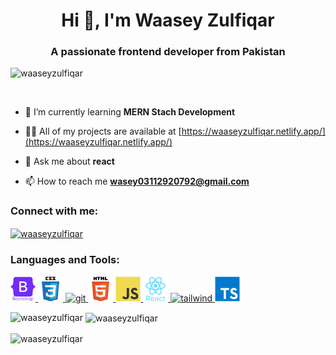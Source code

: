 <h1 align="center">Hi 👋, I'm Waasey Zulfiqar</h1>
<h3 align="center">A passionate frontend developer from Pakistan</h3>

<p align="left"> <img src="https://komarev.com/ghpvc/?username=waaseyzulfiqar&label=Profile%20views&color=0e75b6&style=flat" alt="waaseyzulfiqar" /> </p>

<p align="left"> <a href="https://twitter.com/" target="blank"><img src="https://img.shields.io/twitter/follow/?logo=twitter&style=for-the-badge" alt="" /></a> </p>

- 🌱 I’m currently learning **MERN Stach Development**

- 👨‍💻 All of my projects are available at [https://waaseyzulfiqar.netlify.app/](https://waaseyzulfiqar.netlify.app/)

- 💬 Ask me about **react**

- 📫 How to reach me **wasey03112920792@gmail.com**

<h3 align="left">Connect with me:</h3>
<p align="left">
<a href="https://linkedin.com/in/waaseyzulfiqar" target="blank"><img align="center" src="https://raw.githubusercontent.com/rahuldkjain/github-profile-readme-generator/master/src/images/icons/Social/linked-in-alt.svg" alt="waaseyzulfiqar" height="30" width="40" /></a>
</p>

<h3 align="left">Languages and Tools:</h3>
<p align="left"> <a href="https://getbootstrap.com" target="_blank" rel="noreferrer"> <img src="https://raw.githubusercontent.com/devicons/devicon/master/icons/bootstrap/bootstrap-plain-wordmark.svg" alt="bootstrap" width="40" height="40"/> </a> <a href="https://www.w3schools.com/css/" target="_blank" rel="noreferrer"> <img src="https://raw.githubusercontent.com/devicons/devicon/master/icons/css3/css3-original-wordmark.svg" alt="css3" width="40" height="40"/> </a> <a href="https://git-scm.com/" target="_blank" rel="noreferrer"> <img src="https://www.vectorlogo.zone/logos/git-scm/git-scm-icon.svg" alt="git" width="40" height="40"/> </a> <a href="https://www.w3.org/html/" target="_blank" rel="noreferrer"> <img src="https://raw.githubusercontent.com/devicons/devicon/master/icons/html5/html5-original-wordmark.svg" alt="html5" width="40" height="40"/> </a> <a href="https://developer.mozilla.org/en-US/docs/Web/JavaScript" target="_blank" rel="noreferrer"> <img src="https://raw.githubusercontent.com/devicons/devicon/master/icons/javascript/javascript-original.svg" alt="javascript" width="40" height="40"/> </a> <a href="https://reactjs.org/" target="_blank" rel="noreferrer"> <img src="https://raw.githubusercontent.com/devicons/devicon/master/icons/react/react-original-wordmark.svg" alt="react" width="40" height="40"/> </a> <a href="https://tailwindcss.com/" target="_blank" rel="noreferrer"> <img src="https://www.vectorlogo.zone/logos/tailwindcss/tailwindcss-icon.svg" alt="tailwind" width="40" height="40"/> </a> <a href="https://www.typescriptlang.org/" target="_blank" rel="noreferrer"> <img src="https://raw.githubusercontent.com/devicons/devicon/master/icons/typescript/typescript-original.svg" alt="typescript" width="40" height="40"/> </a> </p>

<p><img align="left" src="https://github-readme-stats.vercel.app/api/top-langs?username=waaseyzulfiqar&show_icons=true&locale=en&layout=compact" alt="waaseyzulfiqar" /></p>

<p>&nbsp;<img align="center" src="https://github-readme-stats.vercel.app/api?username=waaseyzulfiqar&show_icons=true&locale=en" alt="waaseyzulfiqar" /></p>

<p><img align="center" src="https://github-readme-streak-stats.herokuapp.com/?user=waaseyzulfiqar&" alt="waaseyzulfiqar" /></p>
